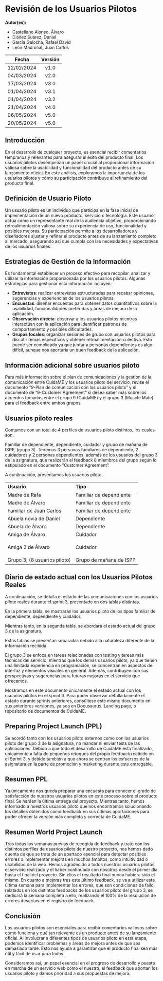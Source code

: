 ﻿# Revisión de los Usuarios Pilotos

**Autor(es):**
- Castellano Alonso, Álvaro
- Diáñez Suárez, Daniel
- García Galocha, Rafael David
- León Madroñal, Juan Carlos

|**Fecha**|**Versión**|
| :-: | :-: |
|12/02/2024|v1.0|
|04/03/2024|v2.0|
|17/03/2024|v3.0|
|01/04/2024|v3.1|
|01/04/2024|v3.2|
|21/04/2024|v4.0|
|06/05/2024|v5.0|
|20/05/2024|v5.0|



## Introducción
En el desarrollo de cualquier proyecto, es esencial recibir comentarios tempranos y relevantes para asegurar el éxito del producto final. Los usuarios pilotos desempeñan un papel crucial al proporcionar información valiosa sobre la usabilidad y funcionalidad del producto antes de su lanzamiento oficial. En este análisis, exploramos la importancia de los usuarios pilotos y cómo su participación contribuye al refinamiento del producto final.

## Definición de Usuario Piloto
Un usuario piloto es un individuo que participa en la fase inicial de implementación de un nuevo producto, servicio o tecnología. Este usuario actúa como un representante real de la audiencia objetivo, proporcionando retroalimentación valiosa sobre su experiencia de uso, funcionalidad y posibles mejoras. Su participación permite a los desarrolladores y diseñadores ajustar y refinar el producto antes de su lanzamiento completo al mercado, asegurando así que cumpla con las necesidades y expectativas de los usuarios finales.

## Estrategias de Gestión de la Información
Es fundamental establecer un proceso efectivo para recopilar, analizar y utilizar la información proporcionada por los usuarios pilotos. Algunas estrategias para gestionar esta información incluyen:

- **Entrevistas**: realizar entrevistas estructuradas para recabar opiniones, sugerencias y experiencias de los usuarios pilotos.
- **Encuestas**: diseñar encuestas para obtener datos cuantitativos sobre la usabilidad, funcionalidades preferidas y áreas de mejora de la aplicación.
- **Observación directa**: observar a los usuarios pilotos mientras interactúan con la aplicación para identificar patrones de comportamiento y posibles dificultades.
- **Grupos focales**: organizar sesiones de grupo con usuarios pilotos para discutir temas específicos y obtener retroalimentación colectiva. Esto puede ser complicado ya que juntar a personas dependientes es algo difícil, aunque nos aportaría un buen feedback de la aplicación.


## Información adicional sobre usuarios piloto
Para más información sobre el plan de comunicaciones y la gestión de la comunicación entre CuidaME y los usuarios piloto del servicio, revise el documento “9-Plan de comunicación con los usuarios piloto” y el documento de “9-Customer Agreement” si desea saber más sobre los acuerdos tomados entre el grupo 9 (CuidaME) y el grupo 3 (Muscle Mate) para el feedback entre ambos grupos

## Usuarios piloto reales
Contamos con un total de 4 perfiles de usuarios piloto distintos, los cuales son:

Familiar de dependiente, dependiente, cuidador y grupo de mañana de ISPP, (grupo 3). Tenemos 3 personas familiares de dependiente, 2 cuidadores y 2 personas dependientes, además de los usuarios del grupo 3 de la asignatura, que realizarán el feedback 8 miembros del grupo según lo estipulado en el documento “Customer Agreement”.

A continuación, presentamos los usuarios piloto.

|**Usuario**|**Tipo**|
| :- | :- |
|Madre de Rafa|Familiar de dependiente|
|Madre de Álvaro|Familiar de dependiente|
|Familiar de Juan Carlos|Familiar de dependiente|
|Abuela novia de Daniel|Dependiente|
|Abuela de Álvaro|Dependiente|
|Amiga de Álvaro|Cuidador|
|<p></p><p>Amiga 2 de Álvaro</p>|<p></p><p>Cuidador</p>|
|Grupo 3, (8 usuarios piloto)|Grupo de mañana de ISPP|




## Diario de estado actual con los Usuarios Pilotos Reales
A continuación, se detalla el estado de las comunicaciones con los usuarios piloto reales durante el sprint 3, presentado en dos tablas distintas.

En la primera tabla, se mostrarán los usuarios piloto de los tipos familiar de dependiente, dependiente y cuidador.

Mientras tanto, en la segunda tabla, se abordará el estado actual del grupo 3 de la asignatura. 

Estas tablas se presentan separadas debido a la naturaleza diferente de la información recibida.

El grupo 3 se enfoca en tareas relacionadas con testing y tareas más técnicas del servicio, mientras que los demás usuarios piloto, ya que tienen una limitada experiencia en programación, se concentran en aspectos de interfaz y elementos visuales en general. Además, contribuyen con sus perspectivas y sugerencias para futuras mejoras en el servicio que ofrecemos.

Mostramos en este documento únicamente el estado actual con los usuarios pilotos en el sprint 3. Para poder observar detalladamente el estado durante sprints anteriores, consúltese este mismo documento en sus anteriores versiones, ya sea en Docusaurus, Landing page, o repositorio de documentos de CuidaME.

## Preparing Project Launch (PPL)
Se acordó tanto con los usuarios piloto externos como con los usuarios piloto del grupo 3 de la asignatura, no mandar ni enviar tests de las aplicaciones. Debido a que todo el desarrollo de CuidaME está finalizado, unicamente a falta de pequeños retoques del propio feedback recibido en el Sprint 3, y debido también a que ahora se centran los esfuerzos de la asignatura en la parte de promoción y marketing durante este entregable.

## Resumen PPL
Ya únicamente nos queda preparar una encuesta para conocer el grado de satisfacción de nuestros usuarios pilotos en este proceso sobre el producto final. Se haráen la última entrega del proyecto. Mientras tanto, hemos informado a nuestros usuarios piloto que nos encontramos solucionando los detalles obtenidos como feedback en sus últimas aportaciones para poder ofrecer la versión más completa y correcta de CuidaME.

## Resumen World Project Launch
Tras todas las semanas previas de recogida de feedback y trato con los distintos perfiles de usuarios piloto de nuestro proyecto, nos hemos dado cuenta de que se trata de un apartado esencial para detectar posibles errores o implementar mejoras en muchos ámbitos, como intuitividad o usabilidad de la web. Hemos agradecido a todos nuestros usuarios pilotos el servicio realizado y el haber continuado con nosotros desde el primer día hasta el final del proyecto. Sin ellos el resultado final nunca hubiera sido el mismo.
En cuanto a mejoras tras este último feedback, se va a utilizar esta última semana para implementar los errores, que son condiciones de fallo, relatados en los distintos feedbacks de los usuarios piloto del grupo 3, se dedicará la semana completa a ello, realizando el 100% de la resolución de errores descritos en el registro de feedback.



## Conclusión
Los usuarios pilotos son esenciales para recibir comentarios valiosos sobre cómo funciona y qué tan relevante es un producto antes de su lanzamiento oficial. Al involucrar a diferentes tipos de usuarios piloto en esta etapa, podemos identificar problemas y áreas de mejora antes de que sea demasiado tarde. Esto nos ayuda a garantizar que el producto final sea más útil y fácil de usar para todos.

Consideramos así, un papel esencial en el progreso de desarrollo y puesta en marcha de un servicio web como el nuestro, el feedback que aportan los usuarios piloto y damos prioridad a sus propuestas de mejora.
